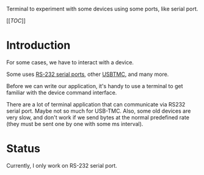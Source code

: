 
Terminal to experiment with some devices using some ports, like serial port.

[[_TOC_]]

# Introduction

For some cases, we have to interact with a device.

Some uses [RS-232 serial ports](https://en.wikipedia.org/wiki/RS-232),
other [USBTMC](https://www.usb.org/document-library/test-measurement-class-specification),
and many more.

Before we can write our application,
it's handy to use a terminal to get familiar with the device command interface.

There are a lot of terminal application that can communicate via RS232 serial port.
Maybe not so much for USB-TMC.
Also, some old devices are very slow,
and don't work if we send bytes at the normal predefined rate
(they must be sent one by one with some ms interval).

# Status

Currently, I only work on RS-232 serial port.
